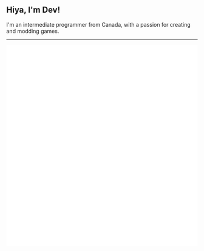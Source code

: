## Hiya, I'm Dev!
I'm an intermediate programmer from Canada, with a passion for creating and modding games. 
<hr>

![Metrics](/github-metrics.svg)
